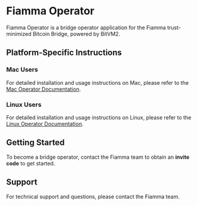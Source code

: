 # Fiamma Operator

Fiamma Operator is a bridge operator application for the Fiamma trust-minimized Bitcoin Bridge, powered by BitVM2.

## Platform-Specific Instructions

### Mac Users
For detailed installation and usage instructions on Mac, please refer to the [Mac Operator Documentation](https://docs.fiammalabs.io/our-product-suite/pragmatically-trustless-bitvm-bitcoin-bridge/user-guides/testnet-beta/how-to-run-the-fiamma-operator/operator-for-mac).

### Linux Users  
For detailed installation and usage instructions on Linux, please refer to the [Linux Operator Documentation](https://docs.fiammalabs.io/our-product-suite/pragmatically-trustless-bitvm-bitcoin-bridge/user-guides/testnet-beta/how-to-run-the-fiamma-operator/operator-for-linux).

## Getting Started

To become a bridge operator, contact the Fiamma team to obtain an **invite code** to get started.

## Support

For technical support and questions, please contact the Fiamma team.
